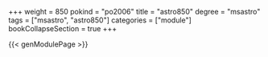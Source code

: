 +++
weight = 850
pokind = "po2006"
title = "astro850"
degree = "msastro"
tags = ["msastro", "astro850"]
categories = ["module"]
bookCollapseSection = true
+++

{{< genModulePage >}}
